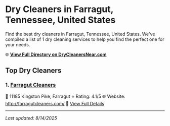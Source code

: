 # Dry Cleaners in Farragut, Tennessee, United States

Find the best dry cleaners in Farragut, Tennessee, United States. We've compiled a list of 1 dry cleaning services to help you find the perfect one for your needs.

🌐 **[View Full Directory on DryCleanersNear.com](https://drycleanersnear.com/city/US/Tennessee/Farragut)**

## Top Dry Cleaners

### 1. [Farragut Cleaners](https://drycleanersnear.com/dryCleaner/686492ad19eecc1ffc8c6a19/farragut-cleaners)
📍 11185 Kingston Pike, Farragut
⭐ Rating: 4.1/5
🌐 Website: http://farragutcleaners.com/
🔗 [View Full Details](https://drycleanersnear.com/dryCleaner/686492ad19eecc1ffc8c6a19/farragut-cleaners)


---

*Last updated: 8/14/2025*
